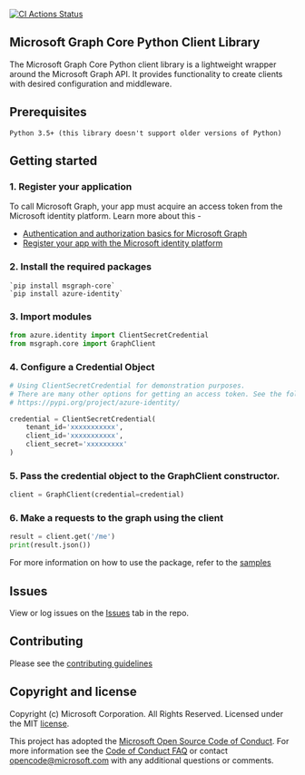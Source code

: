 [![CI Actions Status](https://github.com/microsoftgraph/msgraph-sdk-python-core/workflows/msgraph-sdk-python-core/badge.svg)](https://github.com/microsoftgraph/msgraph-sdk-python-core/actions)

## Microsoft Graph Core Python Client Library

The Microsoft Graph Core Python client library is a lightweight wrapper around the Microsoft Graph API. It provides functionality to create clients with desired configuration and middleware.

## Prerequisites

    Python 3.5+ (this library doesn't support older versions of Python)

## Getting started

### 1. Register your application

To call Microsoft Graph, your app must acquire an access token from the Microsoft identity platform. Learn more about this -

-   [Authentication and authorization basics for Microsoft Graph](https://docs.microsoft.com/en-us/graph/auth/auth-concepts)
-   [Register your app with the Microsoft identity platform](https://docs.microsoft.com/en-us/graph/auth/auth-concepts)


### 2. Install the required packages

    `pip install msgraph-core`
    `pip install azure-identity`

### 3. Import modules

```python
from azure.identity import ClientSecretCredential
from msgraph.core import GraphClient
```

### 4. Configure a Credential Object

```python
# Using ClientSecretCredential for demonstration purposes.
# There are many other options for getting an access token. See the following for more information.
# https://pypi.org/project/azure-identity/

credential = ClientSecretCredential(
    tenant_id='xxxxxxxxxxx',
    client_id='xxxxxxxxxxx',
    client_secret='xxxxxxxxx'
)
```

### 5. Pass the credential object to the GraphClient constructor.

```python
client = GraphClient(credential=credential)
```

### 6. Make a requests to the graph using the client

```python
result = client.get('/me')
print(result.json())
```

For more information on how to use the package, refer to the [samples](https://github.com/microsoftgraph/msgraph-sdk-python-core/tree/dev/samples)

## Issues

View or log issues on the [Issues](https://github.com/microsoftgraph/msgraph-sdk-python-core/issues) tab in the repo.

## Contributing

Please see the [contributing guidelines](CONTRIBUTING.rst)

## Copyright and license

Copyright (c) Microsoft Corporation. All Rights Reserved. Licensed under the MIT [license](LICENSE).

This project has adopted the [Microsoft Open Source Code of Conduct](https://opensource.microsoft.com/codeofconduct/). For more information see the [Code of Conduct FAQ](https://opensource.microsoft.com/codeofconduct/faq/) or contact [opencode@microsoft.com](mailto:opencode@microsoft.com) with any additional questions or comments.


